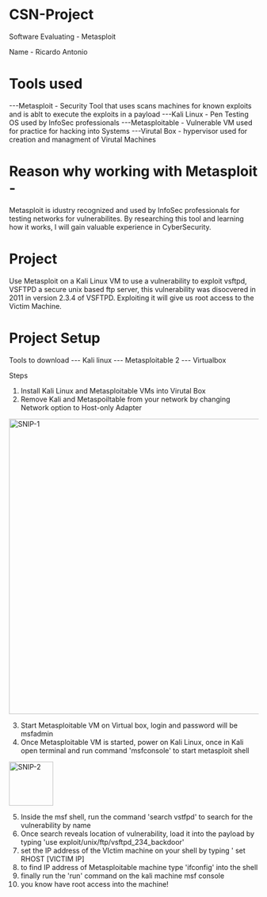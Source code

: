 # CSN-Project

Software Evaluating - Metasploit

Name - Ricardo Antonio

# Tools used
---Metasploit - Security Tool that uses scans machines for known exploits and is ablt to execute the exploits in a payload
---Kali Linux - Pen Testing OS used by InfoSec professionals 
---Metasploitable - Vulnerable VM used for practice for hacking into Systems
---Virutal Box - hypervisor used for creation and managment of Virutal Machines

# Reason why working with Metasploit - 
Metasploit is  idustry recognized and used by InfoSec professionals for testing networks for vulnerabilites. By researching this tool and learning how it works, I will gain valuable experience in CyberSecurity.

# Project
Use Metasploit on a Kali Linux VM to use a vulnerability to exploit vsftpd, VSFTPD a secure unix based ftp server, this vulnerability was disocvered in 2011 in version 2.3.4 of VSFTPD. Exploiting it will give us root access to the Victim Machine.

# Project Setup
Tools to download
--- Kali linux
--- Metasploitable 2
--- Virtualbox

Steps

1. Install Kali Linux and Metasploitable VMs into Virutal Box
2. Remove Kali and Metaspoiltable from your network by changing Network option to Host-only Adapter

<img width="597" alt="SNIP-1" src="https://user-images.githubusercontent.com/98781636/167211743-03a9c129-4649-43f2-9e20-ebfc9032a972.PNG">

3. Start Metasploitable VM on Virtual box, login and password will be msfadmin
4. Once Metasploitable VM is started, power on Kali Linux, once in Kali open terminal and run command 'msfconsole' to start metasploit shell

<img width="89" alt="SNIP-2" src="https://user-images.githubusercontent.com/98781636/167217134-6a38eedc-29fe-489b-9fc2-ad5c0633fc14.PNG">

5. Inside the msf shell, run the command 'search vstfpd' to search for the vulnerability by name
6. Once search reveals location of vulnerability, load it into the payload by typing 'use exploit/unix/ftp/vsftpd_234_backdoor'
7. set the IP address of the VIctim machine on your shell by typing ' set RHOST [VICTIM IP]
8. to find IP address of Metasploitable machine type 'ifconfig' into the shell
9. finally run the 'run' command on the kali machine msf console
10. you know have root access into the machine!
